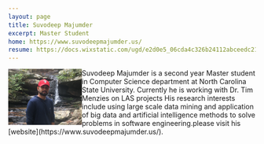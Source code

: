 ```yaml
---
layout: page
title: Suvodeep Majumder
excerpt: Master Student
home: https://www.suvodeepmajumder.us/
resume: https://docs.wixstatic.com/ugd/e2d0e5_06cda4c326b24112abceedc21f8b37e3.pdf
---
```



<img align="left" width="150" src="/img/suvodeep.JPG">
Suvodeep Majumder is a second year Master student in Computer Science department at North Carolina State University. Currently he is working with Dr. Tim Menzies on LAS projects His research interests include using large scale data mining and application of big data and artificial intelligence methods to solve problems in software engineering.please visit his [website](https://www.suvodeepmajumder.us/).
